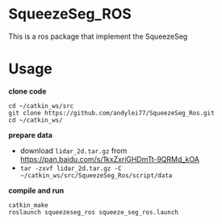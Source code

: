 # SqueezeSeg_ROS
This is a ros package that implement the SqueezeSeg

# Usage

**clone code**

```
cd ~/catkin_ws/src
git clone https://github.com/andylei77/SqueezeSeg_Ros.git
cd ~/catkin_ws/
```

**prepare data**

- download  `lidar_2d.tar.gz` from https://pan.baidu.com/s/1kxZxrjGHDmTt-9QRMd_kOA
- `tar -zxvf lidar_2d.tar.gz -C ~/catkin_ws/src/SqueezeSeg_Ros/script/data`

**compile and run**

```
catkin_make
roslaunch squeezeseg_ros squeeze_seg_ros.launch
```
